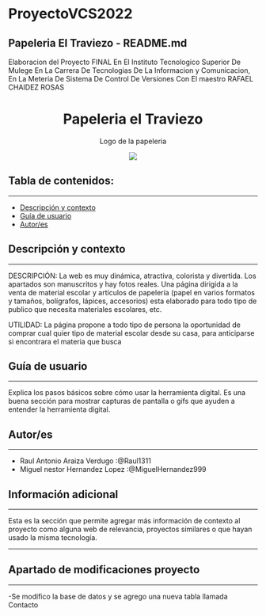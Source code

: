 # ProyectoVCS2022
## Papeleria El Traviezo - README.md
Elaboracion del Proyecto FINAL  En El Instituto Tecnologico Superior De Mulege En La Carrera De Tecnologias De La Informacion y Comunicacion, En La Meteria De Sistema De Control De Versiones Con El maestro RAFAEL CHAIDEZ ROSAS

<h1 align="center"> Papeleria el Traviezo</h1>
<p align="center"> Logo de la papeleria</p>
<p align="center"><img src="https://user-images.githubusercontent.com/91574566/206925316-1e37bcba-c761-41f6-8aac-9d587a30c20e.png"/></p> 

## Tabla de contenidos:
---

- [Descripción y contexto](#descripción-y-contexto)
- [Guía de usuario](#guía-de-usuario)
- [Autor/es](#autores)



## Descripción y contexto
---
DESCRIPCIÓN: La web es muy dinámica, atractiva, colorista y divertida. Los apartados son manuscritos y hay fotos reales. Una página dirigida a la venta de material escolar y artículos de papelería (papel en varios formatos y tamaños, bolígrafos, lápices, accesorios) esta elaborado para  todo tipo de publico que necesita materiales escolares, etc.

UTILIDAD: La página propone a todo tipo de persona la oportunidad de comprar cual quier tipo de material escolar desde su casa, para anticiparse si encontrara el materia que busca


## Guía de usuario
---
Explica los pasos básicos sobre cómo usar la herramienta digital. Es una buena sección para mostrar capturas de pantalla o gifs que ayuden a entender la herramienta digital.
 	

## Autor/es
---
- Raul Antonio Araiza Verdugo :@Raul1311
- Miguel nestor Hernandez Lopez :@MiguelHernandez999

## Información adicional
---
Esta es la sección que permite agregar más información de contexto al proyecto como alguna web de relevancia, proyectos similares o que hayan usado la misma tecnología.

---
## Apartado de modificaciones proyecto
---
-Se modifico la base de datos y se agrego una nueva tabla llamada Contacto